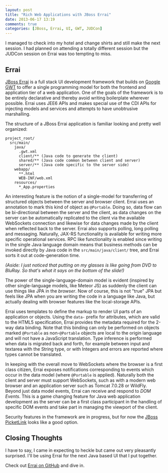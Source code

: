 ```yaml
---
layout: post
title: "Rich Web Applications with JBoss Errai"
date: 2013-06-17 13:19
comments: true
categories: [JBoss, Errai, UI, GWT, JUDCon]
---
```


I managed to check into my hotel and change shirts and still make the
next session.  I had planned on attending a totally different 
session but the JUDCon session on Errai was too tempting to miss.

Errai
-----

[JBoss Errai](https://www.jboss.org/errai) is a full stack UI
development framework that builds on [Google GWT](https://code.google.com/p/google-web-toolkit/)
to offer a single programming model for both the frontend and 
application tier of a web application.  One of the goals of 
the framework is to be entirely declarative and thereby avoid
writing boilerplate wherever possible.  Errai uses JEE6 APIs
and makes special use of the CDI APIs for injecting models 
and services and attempts to have unobtrusive marshalling.

The structure of a JBoss Errai application is familiar looking
and pretty well organized:

    project_root/
      src/main/
        java/
          .gwt.xml
          client/** (Java code to generate the client)
          shared/** (Java code common between client and server)
          server/** (Java code specific to the server side)
        webapp/
          **.html
          WEB-INF/web.xml
        resources/
          *_App.properties

An interesting feature is the notion of a single-model for 
transferring of structured objects between the server and 
browser client.  Errai uses an annotation to mark this kind
of object as `@Portable`.  Doing so, data flow can be 
bi-directional between the server and the client, as data
changes on the server can be automatically replicated to the
client via the available WebSockets connection and likewise
for data changes made by the client when reflected back to
the server.  Errai also supports polling, long polling and
messaging.  Naturally, JAX-RS functionality is available 
for writing more specific operational services.  RPC like 
functionality is enabled since writing in the single Java
language domain means that business methods can be invoked
directly by Java code in the `src/main/java/client/` tree,
and Errai sorts it out at code-generation time.

_(Aside: I just noticed that putting on my glasses is like
going from DVD to BluRay. So *that's* what it says on the
bottom of the slide!)_

The power of the single-language-domain model is evident
(inspired by other single-language models, like Meteor JS)
as suddenly the client can use things like JPA in the 
*browser*.  Now of course, this is not "true" JPA but 
feels like JPA when you are writing the code in a language
like Java, but actually dealing with browser features like
the local-storage APIs.

Errai uses templates to define the markup to render UI parts
of an application or objects.  Using the `data-` prefix 
for attributes, which are valid to the HTML5 specification,
Errai provides the metadata required for the 2-way data
binding.  Note that this binding can only be performed on
objects marked `@Portable` as non-`@Portable` objects are
local to the origin language and will not have a JavaScript
translation. Type inference is performed when data is 
migrated back and forth, for example between input and 
textarea with the String type, or with Integers and errors
are reported where types cannot be translated.

In keeping with the overall move to WebSockets where the
browser is a first class citizen, Errai exposes notifications
corresponding to events which occur in the data model 
(where `@Portable` is applied).  Naturally both the client
and server must support WebSockets, such as with a modern
web browser and an application server such as Tomcat 7.0.28
or WildFly.  Beyond just data model events, Errai can 
receive and respond to _DOM Events_.  This is a game
changing feature for Java web application development as the 
server can be a first class participant in the handling of
specific DOM events and take part in managing the viewport
of the client.  

Security features in the framework are in progress, but 
for now the [JBoss PicketLink](https://www.jboss.org/picketlink)
looks like a good option.  

Closing Thoughts
----------------

I have to say, I came in expecting to heckle but came out
very pleasantly surprised.  I'll be using Errai for the next
Java based UI that I put together.

Check out [Errai on GitHub](https://github.com/errai/errai) and dive in.


